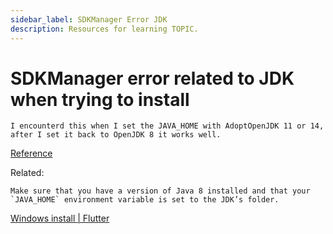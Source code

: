 ```yaml
---
sidebar_label: SDKManager Error JDK
description: Resources for learning TOPIC.
---
```


# SDKManager error related to JDK when trying to install

```
I encounterd this when I set the JAVA_HOME with AdoptOpenJDK 11 or 14, after I set it back to OpenJDK 8 it works well.
```

[Reference](https://github.com/flutter/flutter/issues/56778#issuecomment-633948509)

Related:

```
Make sure that you have a version of Java 8 installed and that your `JAVA_HOME` environment variable is set to the JDK’s folder.
```

[Windows install | Flutter](https://flutter.dev/docs/get-started/install/windows#agree-to-android-licenses)